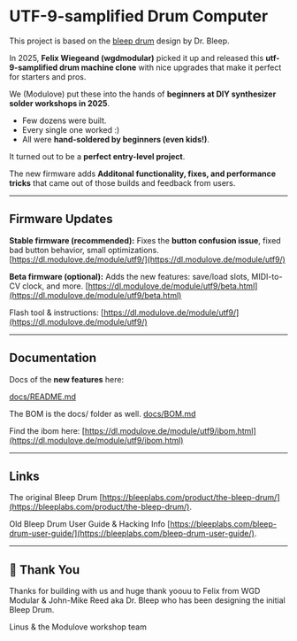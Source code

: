 # UTF-9-samplified Drum Computer  

This project is based on the [bleep drum](https://bleeplabs.com/product/the-bleep-drum/) design by Dr. Bleep.

In 2025, **Felix Wiegeand (wgdmodular)** picked it up and released this **utf-9-samplified drum machine clone** with nice upgrades that make it perfect for starters and pros.

We (Modulove) put these into the hands of **beginners at DIY synthesizer solder workshops in 2025**.

- Few dozens were built.
- Every single one worked :)
- All were **hand-soldered by beginners (even kids!)**.

It turned out to be a **perfect entry-level project**.

The new firmware adds **Additonal functionality, fixes, and performance tricks** that came out of those builds and feedback from users.

---

## Firmware Updates

**Stable firmware (recommended):** 
Fixes the **button confusion issue**, fixed bad button behavior, small optimizations.
[https://dl.modulove.de/module/utf9/](https://dl.modulove.de/module/utf9/)

**Beta firmware (optional):**
Adds the new features: save/load slots, MIDI-to-CV clock, and more.
[https://dl.modulove.de/module/utf9/beta.html](https://dl.modulove.de/module/utf9/beta.html) 

Flash tool & instructions: [https://dl.modulove.de/module/utf9/](https://dl.modulove.de/module/utf9/)

---

## Documentation

Docs of the **new features** here:

[docs/README.md](./docs/README.md)

The BOM is the docs/ folder as well.
[docs/BOM.md](./docs/BOM.md)

Find the ibom here:
[https://dl.modulove.de/module/utf9/ibom.html](https://dl.modulove.de/module/utf9/ibom.html)

---

## Links

The original Bleep Drum 
[https://bleeplabs.com/product/the-bleep-drum/](https://bleeplabs.com/product/the-bleep-drum/).

Old Bleep Drum User Guide & Hacking Info
[https://bleeplabs.com/bleep-drum-user-guide/](https://bleeplabs.com/bleep-drum-user-guide/).

---

## 💜 Thank You


Thanks for building with us
and huge thank yoouu to Felix from WGD Modular & John-Mike Reed aka Dr. Bleep who has been designing the initial Bleep Drum.

Linus & the Modulove workshop team
